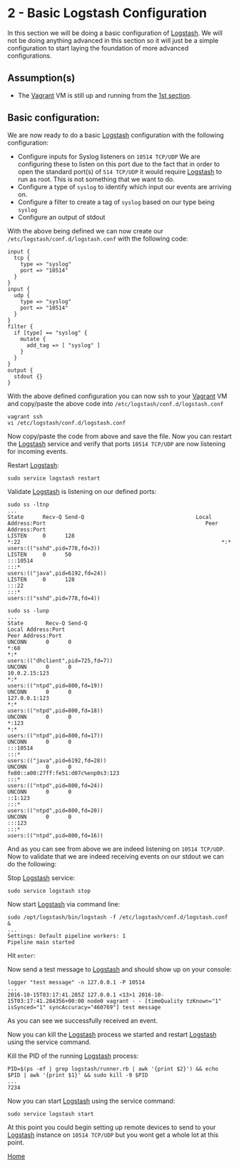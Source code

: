 2 - Basic Logstash Configuration
================================

In this section we will be doing a basic configuration of [Logstash]. We will
not be doing anything advanced in this section so it will just be a simple
configuration to start laying the foundation of more advanced configurations.

Assumption(s)
-------------
* The [Vagrant] VM is still up and running from the [1st section](1-Installing-Logstash/README.md).

Basic configuration:
--------------------
We are now ready to do a basic [Logstash] configuration with the following
configuration:
* Configure inputs for Syslog listeners on `10514 TCP/UDP`
  We are configuring these to listen on this port due to the fact that in order
  to open the standard port(s) of `514 TCP/UDP` it would require [Logstash] to
  run as root. This is not something that we want to do.
* Configure a type of `syslog` to identify which input our events are arriving on.
* Configure a filter to create a tag of `syslog` based on our type being `syslog`
* Configure an output of stdout

With the above being defined we can now create our `/etc/logstash/conf.d/logstash.conf`
with the following code:
```
input {
  tcp {
    type => "syslog"
    port => "10514"
  }
}
input {
  udp {
    type => "syslog"
    port => "10514"
  }
}
filter {
  if [type] == "syslog" {
    mutate {
      add_tag => [ "syslog" ]
    }
  }
}
output {
  stdout {}
}
```
With the above defined configuration you can now ssh to your [Vagrant] VM and
copy/paste the above code into `/etc/logstash/conf.d/logstash.conf`
```
vagrant ssh
vi /etc/logstash/conf.d/logstash.conf
```
Now copy/paste the code from above and save the file. Now you can restart the
[Logstash] service and verify that ports `10514 TCP/UDP` are now listening for
incoming events.

Restart [Logstash]:
```
sudo service logstash restart
```

Validate [Logstash] is listening on our defined ports:
```
sudo ss -ltnp
...
State      Recv-Q Send-Q                                   Local Address:Port                                                  Peer Address:Port
LISTEN     0      128                                                  *:22                                                               *:*
users:(("sshd",pid=778,fd=3))
LISTEN     0      50                                                  :::10514                                                           :::*
users:(("java",pid=6192,fd=24))
LISTEN     0      128                                                 :::22                                                              :::*
users:(("sshd",pid=778,fd=4))
```
```
sudo ss -lunp
...
State       Recv-Q Send-Q                                                         Local Address:Port                                                                        Peer Address:Port
UNCONN      0      0                                                                          *:68                                                                                     *:*
users:(("dhclient",pid=725,fd=7))
UNCONN      0      0                                                                  10.0.2.15:123                                                                                    *:*
users:(("ntpd",pid=800,fd=19))
UNCONN      0      0                                                                  127.0.0.1:123                                                                                    *:*
users:(("ntpd",pid=800,fd=18))
UNCONN      0      0                                                                          *:123                                                                                    *:*
users:(("ntpd",pid=800,fd=17))
UNCONN      0      0                                                                         :::10514                                                                                 :::*
users:(("java",pid=6192,fd=28))
UNCONN      0      0                                            fe80::a00:27ff:fe51:d07c%enp0s3:123                                                                                   :::*
users:(("ntpd",pid=800,fd=24))
UNCONN      0      0                                                                        ::1:123                                                                                   :::*
users:(("ntpd",pid=800,fd=20))
UNCONN      0      0                                                                         :::123                                                                                   :::*
users:(("ntpd",pid=800,fd=16))
```
And as you can see from above we are indeed listening on `10514 TCP/UDP`. Now to
validate that we are indeed receiving events on our stdout we can do the following:

Stop [Logstash] service:
```
sudo service logstash stop
```
Now start [Logstash] via command line:
```
sudo /opt/logstash/bin/logstash -f /etc/logstash/conf.d/logstash.conf &
...
Settings: Default pipeline workers: 1
Pipeline main started
```
Hit `enter`:

Now send a test message to [Logstash] and should show up on your console:
```
logger "test message" -n 127.0.0.1 -P 10514
...
2016-10-15T03:17:41.285Z 127.0.0.1 <13>1 2016-10-15T03:17:41.284356+00:00 node0 vagrant - - [timeQuality tzKnown="1" isSynced="1" syncAccuracy="460769"] test message
```

As you can see we successfully received an event.

Now you can kill the [Logstash] process we started and restart [Logstash] using
the service command.

Kill the PID of the running [Logstash] process:
```
PID=$(ps -ef | grep logstash/runner.rb | awk '{print $2}') && echo $PID | awk '{print $1}' && sudo kill -9 $PID
...
7234
```

Now you can start [Logstash] using the service command:
```
sudo service logstash start
```

At this point you could begin setting up remote devices to send to your [Logstash]
instance on `10514 TCP/UDP` but you wont get a whole lot at this point.

[Home](../README.md)

[Logstash]: <https://www.elastic.co/products/logstash>
[Vagrant]: <https://www.vagrantup.com/>
